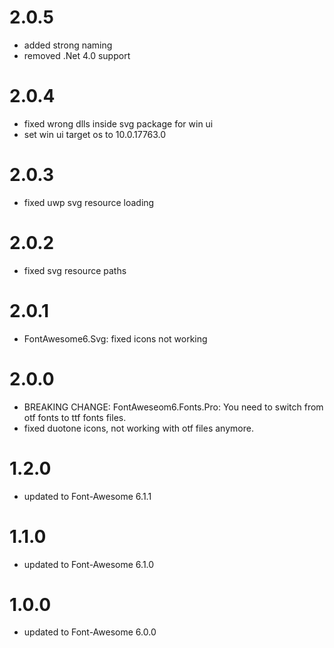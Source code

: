 # 2.0.5
- added strong naming
- removed .Net 4.0 support
# 2.0.4
- fixed wrong dlls inside svg package for win ui
- set win ui target os to 10.0.17763.0
# 2.0.3
- fixed uwp svg resource loading
# 2.0.2
- fixed svg resource paths
# 2.0.1
- FontAwesome6.Svg: fixed icons not working
# 2.0.0
- BREAKING CHANGE: FontAweseom6.Fonts.Pro: You need to switch from otf fonts to ttf fonts files.
- fixed duotone icons, not working with otf files anymore.
# 1.2.0
- updated to Font-Awesome 6.1.1
# 1.1.0
- updated to Font-Awesome 6.1.0
# 1.0.0
- updated to Font-Awesome 6.0.0
